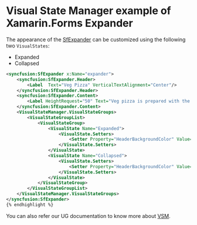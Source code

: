 # Visual State Manager example of Xamarin.Forms Expander

The appearance of the [SfExpander](https://help.syncfusion.com/cr/cref_files/xamarin/Syncfusion.Expander.XForms~Syncfusion.XForms.Expander.SfExpander.html) can be customized using the following two `VisualStates`:

* Expanded
* Collapsed

```xml
<syncfusion:SfExpander x:Name="expander">
    <syncfusion:SfExpander.Header>
        <Label  Text="Veg Pizza" VerticalTextAlignment="Center"/>
    </syncfusion:SfExpander.Header>
    <syncfusion:SfExpander.Content>
        <Label HeightRequest="50" Text="Veg pizza is prepared with the items that meet vegetarian standards by not including any meat or animal tissue products." VerticalTextAlignment="Center"/>
    </syncfusion:SfExpander.Content>
    <VisualStateManager.VisualStateGroups>
        <VisualStateGroupList>
            <VisualStateGroup>
                <VisualState Name="Expanded">
                    <VisualState.Setters>
                        <Setter Property="HeaderBackgroundColor" Value="Red"/>
                    </VisualState.Setters>
                </VisualState>
                <VisualState Name="Collapsed">
                    <VisualState.Setters>
                        <Setter Property="HeaderBackgroundColor" Value="Green"/>
                    </VisualState.Setters>
                </VisualState>
            </VisualStateGroup>
        </VisualStateGroupList>
    </VisualStateManager.VisualStateGroups>
</syncfusion:SfExpander>
{% endhighlight %}
```

You can also refer our UG documentation to know more about [VSM]().
